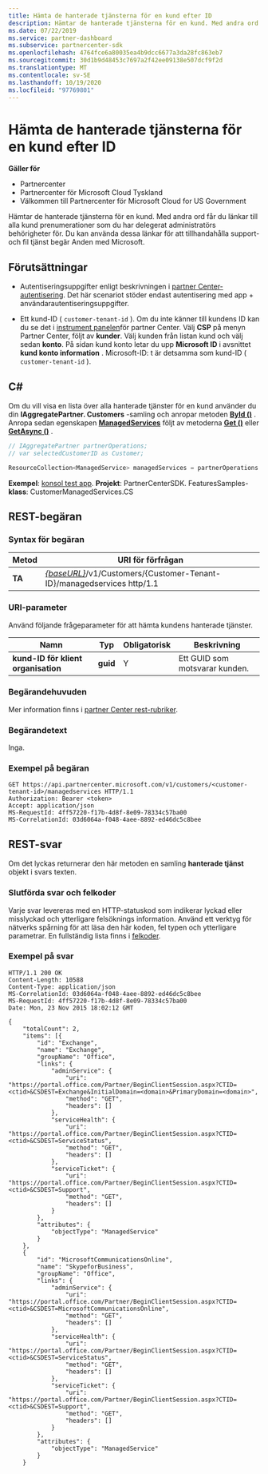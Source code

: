 ```yaml
---
title: Hämta de hanterade tjänsterna för en kund efter ID
description: Hämtar de hanterade tjänsterna för en kund. Med andra ord får du länkar till alla kund prenumerationer som du har delegerat administratörs behörigheter för. Du kan använda dessa länkar för att tillhandahålla support-och fil tjänst begär Anden med Microsoft.
ms.date: 07/22/2019
ms.service: partner-dashboard
ms.subservice: partnercenter-sdk
ms.openlocfilehash: 4764fce6a80035ea4b9dcc6677a3da28fc863eb7
ms.sourcegitcommit: 30d1b9d48453c7697a2f42ee09138e507dcf9f2d
ms.translationtype: MT
ms.contentlocale: sv-SE
ms.lasthandoff: 10/19/2020
ms.locfileid: "97769801"
---
```

# <a name="get-the-managed-services-for-a-customer-by-id"></a>Hämta de hanterade tjänsterna för en kund efter ID

**Gäller för**

- Partnercenter
- Partnercenter för Microsoft Cloud Tyskland
- Välkommen till Partnercenter för Microsoft Cloud for US Government

Hämtar de hanterade tjänsterna för en kund. Med andra ord får du länkar till alla kund prenumerationer som du har delegerat administratörs behörigheter för. Du kan använda dessa länkar för att tillhandahålla support-och fil tjänst begär Anden med Microsoft.

## <a name="prerequisites"></a>Förutsättningar

- Autentiseringsuppgifter enligt beskrivningen i [partner Center-autentisering](partner-center-authentication.md). Det här scenariot stöder endast autentisering med app + användarautentiseringsuppgifter.

- Ett kund-ID ( `customer-tenant-id` ). Om du inte känner till kundens ID kan du se det i [instrument panelen](https://partner.microsoft.com/dashboard)för partner Center. Välj **CSP** på menyn Partner Center, följt av **kunder**. Välj kunden från listan kund och välj sedan **konto**. På sidan kund konto letar du upp **Microsoft ID** i avsnittet **kund konto information** . Microsoft-ID: t är detsamma som kund-ID ( `customer-tenant-id` ).

## <a name="c"></a>C\#

Om du vill visa en lista över alla hanterade tjänster för en kund använder du din **IAggregatePartner. Customers** -samling och anropar metoden [**ById ()**](/dotnet/api/microsoft.store.partnercenter.customers.icustomercollection.byid) . Anropa sedan egenskapen [**ManagedServices**](/dotnet/api/microsoft.store.partnercenter.customers.icustomer.managedservices) följt av metoderna [**Get ()**](/dotnet/api/microsoft.store.partnercenter.managedservices.imanagedservicecollection.get) eller [**GetAsync ()**](/dotnet/api/microsoft.store.partnercenter.managedservices.imanagedservicecollection.getasync) .

``` csharp
// IAggregatePartner partnerOperations;
// var selectedCustomerID as Customer;

ResourceCollection<ManagedService> managedServices = partnerOperations.Customers.ById(selectedCustomerId).ManagedServices.Get();
```

**Exempel**: [konsol test app](console-test-app.md). **Projekt**: PartnerCenterSDK. FeaturesSamples- **klass**: CustomerManagedServices.CS

## <a name="rest-request"></a>REST-begäran

### <a name="request-syntax"></a>Syntax för begäran

| Metod  | URI för förfrågan                                                                                            |
|---------|--------------------------------------------------------------------------------------------------------|
| **TA** | [*{baseURL}*](partner-center-rest-urls.md)/v1/Customers/{Customer-Tenant-ID}/managedservices http/1.1 |

### <a name="uri-parameter"></a>URI-parameter

Använd följande frågeparameter för att hämta kundens hanterade tjänster.

| Namn                   | Typ     | Obligatorisk | Beskrivning                           |
|------------------------|----------|----------|---------------------------------------|
| **kund-ID för klient organisation** | **guid** | Y        | Ett GUID som motsvarar kunden. |

### <a name="request-headers"></a>Begärandehuvuden

Mer information finns i [partner Center rest-rubriker](headers.md).

### <a name="request-body"></a>Begärandetext

Inga.

### <a name="request-example"></a>Exempel på begäran

```http
GET https://api.partnercenter.microsoft.com/v1/customers/<customer-tenant-id>/managedservices HTTP/1.1
Authorization: Bearer <token>
Accept: application/json
MS-RequestId: 4ff57220-f17b-4d8f-8e09-78334c57ba00
MS-CorrelationId: 03d6064a-f048-4aee-8892-ed46dc5c8bee
```

## <a name="rest-response"></a>REST-svar

Om det lyckas returnerar den här metoden en samling **hanterade tjänst** objekt i svars texten.

### <a name="response-success-and-error-codes"></a>Slutförda svar och felkoder

Varje svar levereras med en HTTP-statuskod som indikerar lyckad eller misslyckad och ytterligare felsöknings information. Använd ett verktyg för nätverks spårning för att läsa den här koden, fel typen och ytterligare parametrar. En fullständig lista finns i [felkoder](error-codes.md).

### <a name="response-example"></a>Exempel på svar

```http
HTTP/1.1 200 OK
Content-Length: 10588
Content-Type: application/json
MS-CorrelationId: 03d6064a-f048-4aee-8892-ed46dc5c8bee
MS-RequestId: 4ff57220-f17b-4d8f-8e09-78334c57ba00
Date: Mon, 23 Nov 2015 18:02:12 GMT

{
    "totalCount": 2,
    "items": [{
        "id": "Exchange",
        "name": "Exchange",
        "groupName": "Office",
        "links": {
            "adminService": {
                "uri": "https://portal.office.com/Partner/BeginClientSession.aspx?CTID=<ctid>&CSDEST=Exchange&InitialDomain=<domain>&PrimaryDomain=<domain>",
                "method": "GET",
                "headers": []
            },
            "serviceHealth": {
                "uri": "https://portal.office.com/Partner/BeginClientSession.aspx?CTID=<ctid>&CSDEST=ServiceStatus",
                "method": "GET",
                "headers": []
            },
            "serviceTicket": {
                "uri": "https://portal.office.com/Partner/BeginClientSession.aspx?CTID=<ctid>&CSDEST=Support",
                "method": "GET",
                "headers": []
            }
        },
        "attributes": {
            "objectType": "ManagedService"
        }
    },
    {
        "id": "MicrosoftCommunicationsOnline",
        "name": "SkypeforBusiness",
        "groupName": "Office",
        "links": {
            "adminService": {
                "uri": "https://portal.office.com/Partner/BeginClientSession.aspx?CTID=<ctid>&CSDEST=MicrosoftCommunicationsOnline",
                "method": "GET",
                "headers": []
            },
            "serviceHealth": {
                "uri": "https://portal.office.com/Partner/BeginClientSession.aspx?CTID=<ctid>&CSDEST=ServiceStatus",
                "method": "GET",
                "headers": []
            },
            "serviceTicket": {
                "uri": "https://portal.office.com/Partner/BeginClientSession.aspx?CTID=<ctid>&CSDEST=Support",
                "method": "GET",
                "headers": []
            }
        },
        "attributes": {
            "objectType": "ManagedService"
        }
    }
```
